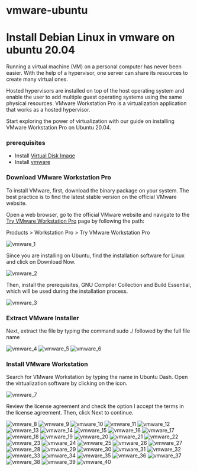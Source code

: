 # vmware-ubuntu

# Install Debian Linux in vmware on ubuntu 20.04

Running a virtual machine (VM) on a personal computer has never been easier. With the help of a hypervisor, one server can share its resources to create many virtual ones.

Hosted hypervisors are installed on top of the host operating system and enable the user to add multiple guest operating systems using the same physical resources. VMware Workstation Pro is a virtualization application that works as a hosted hypervisor.

Start exploring the power of virtualization with our guide on installing VMware Workstation Pro on Ubuntu 20.04.

### prerequisites
* Install [Virtual Disk Image](https://www.osboxes.org/vmware-images/)
* Install [vmware](https://github.com/selvaraj-kuppusamy/vmware-debian/blob/main/vmware/installation/vmware_install.sh)

### Download VMware Workstation Pro

To install VMware, first, download the binary package on your system. The best practice is to find the latest stable version on the official VMware website.

Open a web browser, go to the official VMware website and navigate to the [Try VMware Workstation Pro](https://www.vmware.com/products/workstation-pro/workstation-pro-evaluation.html) page by following the path:

Products > Workstation Pro > Try VMware Workstation Pro


![vmware_1](https://github.com/selvaraj-kuppusamy/vmware-debian/blob/main/assets/vmware_1.png)

Since you are installing on Ubuntu, find the installation software for Linux and click on Download Now.

![vmware_2](https://github.com/selvaraj-kuppusamy/vmware-debian/blob/main/assets/vmware_2.png)

Then, install the prerequisites, GNU Compiler Collection and Build Essential, which will be used during the installation process.

![vmware_3](https://github.com/selvaraj-kuppusamy/vmware-debian/blob/main/assets/vmware_3.png)

### Extract VMware Installer
Next, extract the file by typing the command sudo ./ followed by the full file name

![vmware_4](https://github.com/selvaraj-kuppusamy/vmware-debian/blob/main/assets/vmware_4.png)
![vmware_5](https://github.com/selvaraj-kuppusamy/vmware-debian/blob/main/assets/vmware_5.png)
![vmware_6](https://github.com/selvaraj-kuppusamy/vmware-debian/blob/main/assets/vmware_6.png)
### Install VMware Workstation
Search for VMware Workstation by typing the name in Ubuntu Dash. Open the virtualization software by clicking on the icon.

![vmware_7](https://github.com/selvaraj-kuppusamy/vmware-debian/blob/main/assets/vmware_7.png)

Review the license agreement and check the option I accept the terms in the license agreement. Then, click Next to continue.

![vmware_8](https://github.com/selvaraj-kuppusamy/vmware-debian/blob/main/assets/vmware_8.png)
![vmware_9](https://github.com/selvaraj-kuppusamy/vmware-debian/blob/main/assets/vmware_9.png)
![vmware_10](https://github.com/selvaraj-kuppusamy/vmware-debian/blob/main/assets/vmware_10.png)
![vmware_11](https://github.com/selvaraj-kuppusamy/vmware-debian/blob/main/assets/vmware_11.png)
![vmware_12](https://github.com/selvaraj-kuppusamy/vmware-debian/blob/main/assets/vmware_12.png)
![vmware_13](https://github.com/selvaraj-kuppusamy/vmware-debian/blob/main/assets/vmware_13.png)
![vmware_14](https://github.com/selvaraj-kuppusamy/vmware-debian/blob/main/assets/vmware_14.png)
![vmware_15](https://github.com/selvaraj-kuppusamy/vmware-debian/blob/main/assets/vmware_15.png)
![vmware_16](https://github.com/selvaraj-kuppusamy/vmware-debian/blob/main/assets/vmware_16.png)
![vmware_17](https://github.com/selvaraj-kuppusamy/vmware-debian/blob/main/assets/vmware_17.png)
![vmware_18](https://github.com/selvaraj-kuppusamy/vmware-debian/blob/main/assets/vmware_18.png)
![vmware_19](https://github.com/selvaraj-kuppusamy/vmware-debian/blob/main/assets/vmware_19.png)
![vmware_20](https://github.com/selvaraj-kuppusamy/vmware-debian/blob/main/assets/vmware_20.png)
![vmware_21](https://github.com/selvaraj-kuppusamy/vmware-debian/blob/main/assets/vmware_21.png)
![vmware_22](https://github.com/selvaraj-kuppusamy/vmware-debian/blob/main/assets/vmware_22.png)
![vmware_23](https://github.com/selvaraj-kuppusamy/vmware-debian/blob/main/assets/vmware_23.png)
![vmware_24](https://github.com/selvaraj-kuppusamy/vmware-debian/blob/main/assets/vmware_24.png)
![vmware_25](https://github.com/selvaraj-kuppusamy/vmware-debian/blob/main/assets/vmware_25.png)
![vmware_26](https://github.com/selvaraj-kuppusamy/vmware-debian/blob/main/assets/vmware_26.png)
![vmware_27](https://github.com/selvaraj-kuppusamy/vmware-debian/blob/main/assets/vmware_27.png)
![vmware_28](https://github.com/selvaraj-kuppusamy/vmware-debian/blob/main/assets/vmware_28.png)
![vmware_29](https://github.com/selvaraj-kuppusamy/vmware-debian/blob/main/assets/vmware_29.png)
![vmware_30](https://github.com/selvaraj-kuppusamy/vmware-debian/blob/main/assets/vmware_30.png)
![vmware_31](https://github.com/selvaraj-kuppusamy/vmware-debian/blob/main/assets/vmware_31.png)
![vmware_32](https://github.com/selvaraj-kuppusamy/vmware-debian/blob/main/assets/vmware_32.png)
![vmware_33](https://github.com/selvaraj-kuppusamy/vmware-debian/blob/main/assets/vmware_33.png)
![vmware_34](https://github.com/selvaraj-kuppusamy/vmware-debian/blob/main/assets/vmware_34.png)
![vmware_35](https://github.com/selvaraj-kuppusamy/vmware-debian/blob/main/assets/vmware_35.png)
![vmware_36](https://github.com/selvaraj-kuppusamy/vmware-debian/blob/main/assets/vmware_36.png)
![vmware_37](https://github.com/selvaraj-kuppusamy/vmware-debian/blob/main/assets/vmware_37.png)
![vmware_38](https://github.com/selvaraj-kuppusamy/vmware-debian/blob/main/assets/vmware_38.png)
![vmware_39](https://github.com/selvaraj-kuppusamy/vmware-debian/blob/main/assets/vmware_39.png)
![vmware_40](https://github.com/selvaraj-kuppusamy/vmware-debian/blob/main/assets/vmware_40.png)
